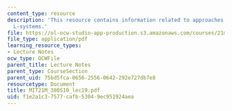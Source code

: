 ```yaml
---
content_type: resource
description: 'This resource contains information related to approaches: grammars and
  L-systems.'
file: https://ol-ocw-studio-app-production.s3.amazonaws.com/courses/21m-380-music-and-technology-algorithmic-and-generative-music-spring-2010/f1e2a1c37577cafb53049ec951924aea_MIT21M_380S10_lec19.pdf
file_type: application/pdf
learning_resource_types:
- Lecture Notes
ocw_type: OCWFile
parent_title: Lecture Notes
parent_type: CourseSection
parent_uid: 75bd5fca-0656-2556-0642-292e727db7e8
resourcetype: Document
title: MIT21M_380S10_lec19.pdf
uid: f1e2a1c3-7577-cafb-5304-9ec951924aea
---
```

